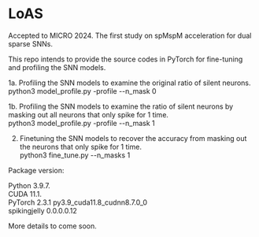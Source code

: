 # LoAS

Accepted to MICRO 2024. The first study on spMspM acceleration for dual sparse SNNs.

This repo intends to provide the source codes in PyTorch for fine-tuning and profiling the SNN models.

1a. Profiling the SNN models to examine the original ratio of silent neurons.\
   python3 model_profile.py -profile --n_mask 0

1b. Profiling the SNN models to examine the ratio of silent neurons by masking out all neurons that only spike for 1 time.\
   python3 model_profile.py -profile --n_mask 1


2. Finetuning the SNN models to recover the accuracy from masking out the neurons that only spike for 1 time.\
   python3 fine_tune.py --n_masks 1


Package version:

Python 3.9.7.\
CUDA 11.1.\
PyTorch 2.3.1 py3.9_cuda11.8_cudnn8.7.0_0\
spikingjelly 0.0.0.0.12

More details to come soon.

